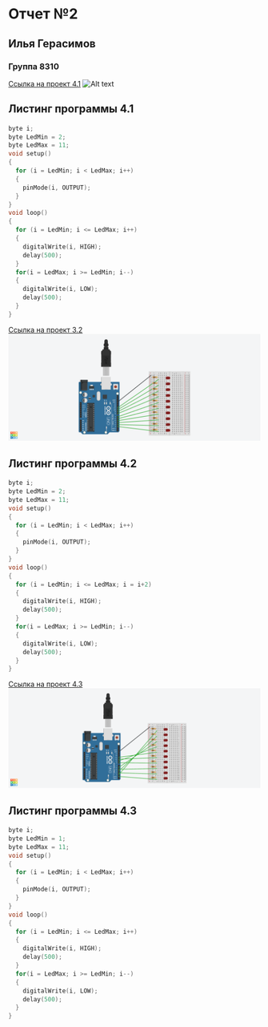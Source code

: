 # Отчет №2
## Илья Герасимов
### Группа 8310

[Ссылка на проект 4.1](https://www.tinkercad.com/things/3vhiYTXFTp1)
![Alt text](odinPLUSdva.png)

## Листинг программы 4.1
```C++
byte i;
byte LedMin = 2;
byte LedMax = 11;
void setup()
{
  for (i = LedMin; i < LedMax; i++)
  {
    pinMode(i, OUTPUT);
  }
}
void loop()
{
  for (i = LedMin; i <= LedMax; i++)
  {
    digitalWrite(i, HIGH);
    delay(500);
  }
  for(i = LedMax; i >= LedMin; i--)
  {
    digitalWrite(i, LOW);
    delay(500);
  }
}
```

[Ссылка на проект 3.2](https://www.tinkercad.com/things/k8tjRHI9PCS)
![Alt text](img/odinPLUSdva.png)

## Листинг программы 4.2
```C++
byte i;
byte LedMin = 2;
byte LedMax = 11;
void setup()
{
  for (i = LedMin; i < LedMax; i++)
  {
    pinMode(i, OUTPUT);
  }
}
void loop()
{
  for (i = LedMin; i <= LedMax; i = i+2)
  {
    digitalWrite(i, HIGH);
    delay(500);
  }
  for(i = LedMax; i >= LedMin; i--)
  {
    digitalWrite(i, LOW);
    delay(500);
  }
}
```

[Ссылка на проект 4.3](https://www.tinkercad.com/things/lFchsZXNepG-copy-of-copy-of-brave-inari/editel?tenant=circuits)
![Alt text](img/tri.png)

## Листинг программы 4.3
```C++
byte i;
byte LedMin = 1;
byte LedMax = 11;
void setup()
{
  for (i = LedMin; i < LedMax; i++)
  {
    pinMode(i, OUTPUT);
  }
}
void loop()
{
  for (i = LedMin; i <= LedMax; i++)
  {
    digitalWrite(i, HIGH);
    delay(500);
  }
  for(i = LedMax; i >= LedMin; i--)
  {
    digitalWrite(i, LOW);
    delay(500);
  }
}
```